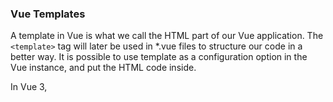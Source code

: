 ### Vue Templates

A template in Vue is what we call the HTML part of our Vue application. 
The `<template>` tag will later be used in *.vue files to structure our code in a better way.
It is possible to use template as a configuration option in the Vue instance, and put the HTML code inside.


In Vue 3, <template> is a special HTML-like element used to define the structure of a Vue component's UI. It acts as a container for the component’s markup and is essential in Vue’s Single File Components (SFCs) or inside inline component definitions.

** Key Points About <template> in Vue 3:**
1. Encapsulation of Markup:
The <template> section contains the HTML structure of the component.
It is not rendered as an actual DOM element in the output.

2. Reactivity & Binding:
It can contain Vue directives like v-bind, v-for, v-if, etc.
It can dynamically render data using {{ }} (interpolation).

3. Scoped to the Component:
Unlike regular HTML, elements inside <template> are reactive and belong only to the component they are defined in.

4. Multiple Root Elements (Vue 3 Feature):
Vue 3 allows multiple root elements inside <template>, unlike Vue 2 which required a single root element.


&nbsp;</br>
**Example of a <template> in a Vue 3 Component:**

``` js
<template>
  <div>
    <h1>{{ title }}</h1>
    <p>{{ description }}</p>
  </div>
</template>

<script>
export default {
  data() {
    return {
      title: "Hello Vue 3",
      description: "Vue 3 allows multiple root elements!"
    };
  }
};
</script>

<style scoped>
h1 {
  color: blue;
}
</style>
```

